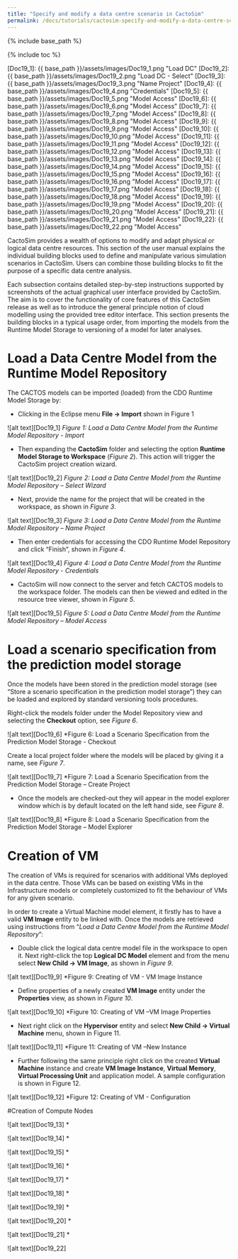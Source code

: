 ```yaml
---
title: "Specify and modify a data centre scenario in CactoSim"
permalink: /docs/tutorials/cactosim-specify-and-modify-a-data-centre-scenario/
---
```


{% include base_path %}

{% include toc %}

[Doc19_1]: {{ base_path }}/assets/images/Doc19_1.png "Load DC"
[Doc19_2]: {{ base_path }}/assets/images/Doc19_2.png "Load DC - Select"
[Doc19_3]: {{ base_path }}/assets/images/Doc19_3.png "Name Project"
[Doc19_4]: {{ base_path }}/assets/images/Doc19_4.png "Credentials"
[Doc19_5]: {{ base_path }}/assets/images/Doc19_5.png "Model Access"
[Doc19_6]: {{ base_path }}/assets/images/Doc19_6.png "Model Access"
[Doc19_7]: {{ base_path }}/assets/images/Doc19_7.png "Model Access"
[Doc19_8]: {{ base_path }}/assets/images/Doc19_8.png "Model Access"
[Doc19_9]: {{ base_path }}/assets/images/Doc19_9.png "Model Access"
[Doc19_10]: {{ base_path }}/assets/images/Doc19_10.png "Model Access"
[Doc19_11]: {{ base_path }}/assets/images/Doc19_11.png "Model Access"
[Doc19_12]: {{ base_path }}/assets/images/Doc19_12.png "Model Access"
[Doc19_13]: {{ base_path }}/assets/images/Doc19_13.png "Model Access"
[Doc19_14]: {{ base_path }}/assets/images/Doc19_14.png "Model Access"
[Doc19_15]: {{ base_path }}/assets/images/Doc19_15.png "Model Access"
[Doc19_16]: {{ base_path }}/assets/images/Doc19_16.png "Model Access"
[Doc19_17]: {{ base_path }}/assets/images/Doc19_17.png "Model Access"
[Doc19_18]: {{ base_path }}/assets/images/Doc19_18.png "Model Access"
[Doc19_19]: {{ base_path }}/assets/images/Doc19_19.png "Model Access"
[Doc19_20]: {{ base_path }}/assets/images/Doc19_20.png "Model Access"
[Doc19_21]: {{ base_path }}/assets/images/Doc19_21.png "Model Access"
[Doc19_22]: {{ base_path }}/assets/images/Doc19_22.png "Model Access"

CactoSim provides a wealth of options to modify and adapt physical or logical data centre resources. This section of the user manual explains the individual building blocks used to define and manipulate various simulation scenarios in CactoSim. Users can combine those building blocks to fit the purpose of a specific data centre analysis. 

Each subsection contains detailed step-by-step instructions supported by screenshots of the actual graphical user interface provided by CactoSim. The aim is to cover the functionality of core features of this CactoSim release as well as to introduce the general principle notion of cloud modelling using the provided tree editor interface. This section presents the building blocks in a typical usage order, from importing the models from the Runtime Model Storage to versioning of a model for later analyses.

# Load a Data Centre Model from the Runtime Model Repository
The CACTOS models can be imported (loaded) from the CDO Runtime Model Storage by:

- Clicking in the Eclipse menu __File -> Import__ shown in Figure 1

![alt text][Doc19_1]
*Figure 1: Load a Data Centre Model from the Runtime Model Repository - Import*

- Then expanding the __CactoSim__ folder and selecting the option __Runtime Model Storage to Workspace__ (*Figure 2*). This action will trigger the CactoSim project creation wizard.

![alt text][Doc19_2]
*Figure 2: Load a Data Centre Model from the Runtime Model Repository – Select Wizard*

- Next, provide the name for the project that will be created in the workspace, as shown in *Figure 3*.

![alt text][Doc19_3]
*Figure 3: Load a Data Centre Model from the Runtime Model Repository – Name Project*

- Then enter credentials for accessing the CDO Runtime Model Repository and click “Finish”, shown in *Figure 4*.

![alt text][Doc19_4]
*Figure 4: Load a Data Centre Model from the Runtime Model Repository - Credentials*

- CactoSim will now connect to the server and fetch CACTOS models to the workspace folder. The models can then be viewed and edited in the resource tree viewer, shown in *Figure 5*.

![alt text][Doc19_5]
*Figure 5: Load a Data Centre Model from the Runtime Model Repository – Model Access*

# Load a scenario specification from the prediction model storage

Once the models have been stored in the prediction model storage (see “Store a scenario specification in the prediction model storage”) they can be loaded and explored by standard versioning tools procedures. 

Right-click the models folder under the Model Repository view and selecting the __Checkout__ option, see *Figure 6*.

![alt text][Doc19_6]
*Figure 6: Load a Scenario Specification from the Prediction Model Storage - Checkout

Create a local project folder where the models will be placed by giving it a name, see *Figure 7*.

![alt text][Doc19_7]
*Figure 7: Load a Scenario Specification from the Prediction Model Storage – Create Project

- Once the models are checked-out they will appear in the model explorer window which is by default located on the left hand side, see *Figure 8*.

![alt text][Doc19_8]
*Figure 8: Load a Scenario Specification from the Prediction Model Storage – Model Explorer

# Creation of VM

The creation of VMs is required for scenarios with additional VMs deployed in the data centre. Those VMs can be based on existing VMs in the Infrastructure models or completely customized to fit the behaviour of VMs for any given scenario. 

In order to create a Virtual Machine model element, it firstly has to have a valid __VM Image__ entity to be linked with. Once the models are retrieved using instructions from “*Load a Data Centre Model from the Runtime Model Repository*”: 

- Double click the logical data centre model file in the workspace to open it. Next right-click the top __Logical DC Model__ element and from the menu select __New Child -> VM Image__, as shown in *Figure 9*.

![alt text][Doc19_9]
*Figure 9: Creating of VM - VM Image Instance

- Define properties of a newly created __VM Image__ entity under the __Properties__ view, as shown in *Figure 10*.

![alt text][Doc19_10]
*Figure 10: Creating of VM –VM Image Properties

- Next right click on the __Hypervisor__ entity and select __New Child -> Virtual Machine__ menu, shown in Figure 11.

![alt text][Doc19_11]
*Figure 11: Creating of VM –New Instance

- Further following the same principle right click on the created __Virtual Machine__ instance and create __VM Image Instance__, __Virtual Memory__, __Virtual Processing Unit__ and application model. A sample configuration is shown in Figure 12.

![alt text][Doc19_12]
*Figure 12: Creating of VM - Configuration

#Creation of Compute Nodes

![alt text][Doc19_13]
*

![alt text][Doc19_14]
*

![alt text][Doc19_15]
*

![alt text][Doc19_16]
*

![alt text][Doc19_17]
*

![alt text][Doc19_18]
*

![alt text][Doc19_19]
*

![alt text][Doc19_20]
*

![alt text][Doc19_21]
*

![alt text][Doc19_22]

